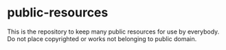 # public-resources
This is the repository to keep many public resources for use by everybody. Do not place copyrighted or works not belonging to public domain.
